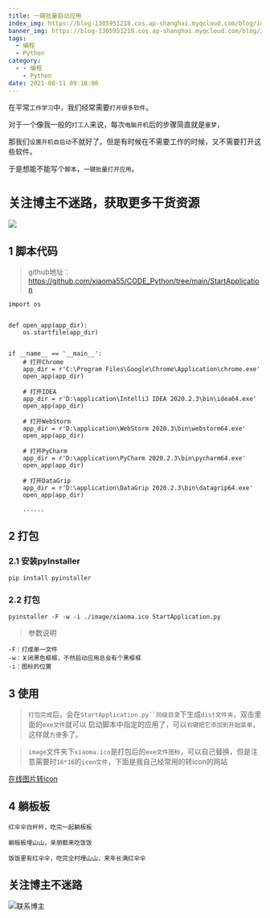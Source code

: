 ```yaml
---
title: 一键批量启动应用
index_img: https://blog-1305951218.cos.ap-shanghai.myqcloud.com/blog/image/articleBg/1(91).jpg
banner_img: https://blog-1305951218.cos.ap-shanghai.myqcloud.com/blog/image/articleBg/1(91).jpg
tags:
  - 编程
  - Python
category:
  - - 编程
    - Python
date: 2021-08-11 09:18:00
---
```


在平常`工作学习`中，我们经常需要`打开很多软件`。

对于一个像我一般的`打工人`来说，每次`电脑开机`后的步骤简直就是`噩梦`，

那我们`设置开机自启动`不就好了。但是有时候在不需要工作的时候，又不需要打开这些软件。

于是想能不能写个`脚本`，`一键批量打开应用`。

<!-- more -->

# `关注博主不迷路，获取更多干货资源`

![](https://github-edu-student-id-card-basic-1305951218.cos.ap-shanghai.myqcloud.com/shouhou.jpg)

## 1 脚本代码

> github地址：https://github.com/xiaoma55/CODE_Python/tree/main/StartApplication

```shell
import os


def open_app(app_dir):
    os.startfile(app_dir)


if __name__ == '__main__':
    # 打开Chrome
    app_dir = r'C:\Program Files\Google\Chrome\Application\chrome.exe'
    open_app(app_dir)

    # 打开IDEA
    app_dir = r'D:\application\IntelliJ IDEA 2020.2.3\bin\idea64.exe'
    open_app(app_dir)

    # 打开WebStorm
    app_dir = r'D:\application\WebStorm 2020.3\bin\webstorm64.exe'
    open_app(app_dir)

    # 打开PyCharm
    app_dir = r'D:\application\PyCharm 2020.2.3\bin\pycharm64.exe'
    open_app(app_dir)

    # 打开DataGrip
    app_dir = r'D:\application\DataGrip 2020.2.3\bin\datagrip64.exe'
    open_app(app_dir)

    ......
```

## 2 打包

### 2.1 安装pyInstaller

```shell
pip install pyinstaller
```

### 2.2 打包

```shell
pyinstaller -F -w -i ./image/xiaoma.ico StartApplication.py
```

> 参数说明

```text
-F：打成单一文件
-w：关闭黑色框框，不然启动应用总会有个黑框框
-i：图标的位置
```

## 3 使用

> `打包完成`后，会在`StartApplication.py``同级目录`下生成`dist文件夹`，双击里面的`exe文件`就可以
> 启动脚本中指定的应用了，可以`右键把它添加到开始菜单`，这样就`方便`多了。

> `image`文件夹下`xiaoma.ico`是打包后的`exe文件图标`，可以自己替换，但是注意需要时`16*16`的`icon文件`，下面是我自己经常用的转icon的网站

[在线图片转icon](https://png2icojs.com/zh)


## 4 躺板板

`红伞伞白杆杆，吃完一起躺板板`

`躺板板埋山山，亲朋都来吃饭饭`

`饭饭里有红伞伞，吃完全村埋山山，来年长满红伞伞`

## 关注博主不迷路
![联系博主](https://github-edu-student-id-card-basic-1305951218.cos.ap-shanghai.myqcloud.com/shouhou.jpg)

